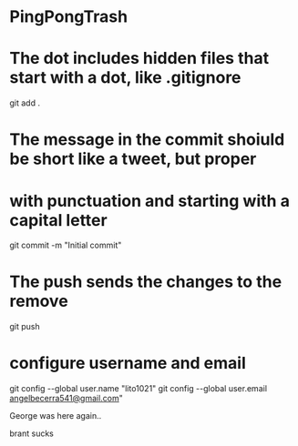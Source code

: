 # PingPongTrash

# The dot includes hidden files that start with a dot, like .gitignore
git add . 

# The message in the commit shoiuld be short like a tweet, but proper 
# with punctuation and starting with a capital letter
git commit -m "Initial commit"

# The push sends the changes to the remove 
git push

# configure username and email 
git config --global user.name "lito1021" 
git config --global user.email angelbecerra541@gmail.com"


George was here
again..

brant sucks